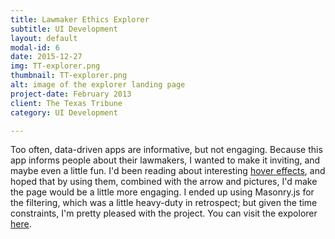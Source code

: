 ```yaml
---
title: Lawmaker Ethics Explorer
subtitle: UI Development
layout: default
modal-id: 6
date: 2015-12-27
img: TT-explorer.png
thumbnail: TT-explorer.png
alt: image of the explorer landing page
project-date: February 2013
client: The Texas Tribune
category: UI Development

---
```


Too often, data-driven apps are informative, but not engaging. Because this app informs people about their lawmakers, I wanted to make it inviting, and maybe even a little fun. I'd been reading about interesting [hover effects](http://tympanus.net/codrops/2012/08/08/circle-hover-effects-with-css-transitions/), and hoped that by using them, combined with the arrow and pictures, I'd make the page would be a little more engaging. I ended up using Masonry.js for the filtering, which was a little heavy-duty in retrospect; but given the time constraints, I'm pretty pleased with the project. You can visit the expolorer [here](http://www.texastribune.org/bidness).
